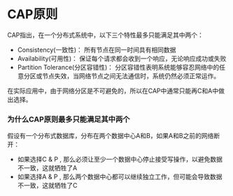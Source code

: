 # CAP原则
CAP指出，在一个分布式系统中，以下三个特性最多只能满足其中两个：
- Consistency(一致性)： 所有节点在同一时间具有相同数据
- Availability(可用性)： 保证每个请求都会收到一个响应，无论响应成功或失败
- Partition Tolerance(分区容错性)： 分区容错性表明系统能够容忍网络中的任意分区或节点失效，当网络节点之间无法通信时，系统仍然必须正常运作。

在实际应用中，由于网络分区是不可避免的，所以在CAP中通常只能再C和A中做出选择。


### 为什么CAP原则最多只能满足其中两个
假设有一个分布式数据库，分布在两个数据中心A和B，如果A和B之前的网络断开：
- 如果选择C & P , 那么必须让至少一个数据中心停止接受写操作，以避免数据不一致，这就牺牲了A
- 如果选择A & P , 那么两个数据中心都可以继续独立工作，但可能会导致数据不一致，这就牺牲了C